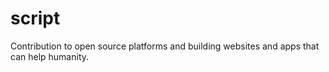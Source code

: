 # script
Contribution to open source platforms and building websites and apps that can help humanity.
